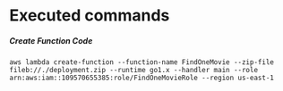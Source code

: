 # Executed commands

##### Create Function Code
`aws lambda create-function --function-name FindOneMovie --zip-file fileb://./deployment.zip --runtime go1.x --handler main --role arn:aws:iam::109570655385:role/FindOneMovieRole --region us-east-1`
